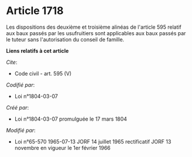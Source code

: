 # Article 1718

Les dispositions des deuxième et troisième alinéas de l'article 595 relatif aux baux passés par les usufruitiers sont
applicables aux baux passés par le tuteur sans l'autorisation du conseil de famille.

**Liens relatifs à cet article**

_Cite_:

  - Code civil - art. 595 (V)

_Codifié par_:

  - Loi n°1804-03-07

_Créé par_:

  - Loi n°1804-03-07 promulguée le 17 mars 1804

_Modifié par_:

  - Loi n°65-570 1965-07-13 JORF 14 juillet 1965 rectificatif JORF 13 novembre en vigueur le 1er février 1966
